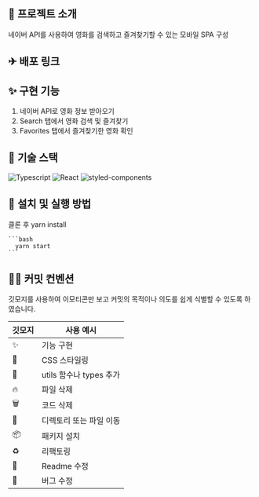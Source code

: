 ## 🧨 프로젝트 소개

네이버 API를 사용하여 영화를 검색하고 즐겨찾기할 수 있는 모바일 SPA 구성

## ✈ 배포 링크

##

## ✨ 구현 기능

1. 네이버 API로 영화 정보 받아오기
2. Search 탭에서 영화 검색 및 즐겨찾기
3. Favorites 탭에서 즐겨찾기한 영화 확인

## 🧶 기술 스택

![Typescript](https://img.shields.io/badge/TypeScript-007ACC?style=for-the-badge&logo=typescript&logoColor=white)
![React](https://img.shields.io/badge/React-20232A?style=for-the-badge&logo=react&logoColor=61DAFB)
![styled-components](https://img.shields.io/badge/styled-components-DB7093?style=for-the-badge&logo=styled-components&logoColor=white)

## 🌸 설치 및 실행 방법

클론 후 yarn install

    ```bash
      yarn start
    ```

## 🧚‍♀️ 커밋 컨벤션

깃모지를 사용하여 이모티콘만 보고 커밋의 목적이나 의도를 쉽게 식별할 수 있도록 하였습니다.

| 깃모지        | 사용 예시               |
| ------------- | ----------------------- |
| :sparkles:    | 기능 구현               |
| :lipstick:    | CSS 스타일링            |
| :wrench:      | utils 함수나 types 추가 |
| :fire:        | 파일 삭제               |
| :wastebasket: | 코드 삭제               |
| 🚚            | 디렉토리 또는 파일 이동 |
| :package:     | 패키지 설치             |
| ♻️            | 리팩토링                |
| 📝            | Readme 수정             |
| 🐛            | 버그 수정               |
